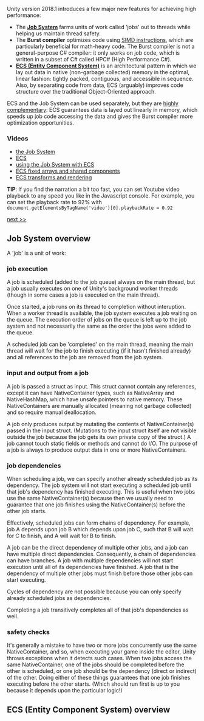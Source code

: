 Unity version 2018.1 introduces a few major new features for achieving high performance:

- The **[Job System](jobs.md)** farms units of work called 'jobs' out to threads while helping us maintain thread safety.
- The **Burst compiler** optimizes code using [SIMD instructions](https://en.wikipedia.org/wiki/SIMD), which are particularly beneficial for math-heavy code. The Burst compiler is not a general-purpose C# compiler: it only works on job code, which is written in a subset of C# called HPC# (High Performance C#).
- **[ECS (Entity Component System)](ecs.md)** is an architectural pattern in which we lay out data in native (non-garbage collected) memory in the optimal, linear fashion: tightly packed, contiguous, and accessible in sequence. Also, by separating code from data, ECS (arguably) improves code structure over the traditional Object-Oriented approach.

ECS and the Job System can be used separately, but they are [highly complementary](ecs_jobs.md): ECS guarantees data is layed out linearly in memory, which speeds up job code accessing the data and gives the Burst compiler more optimization opportunities.

### Videos

- [the Job System](https://www.youtube.com/watch?v=zkVYbcSlfoE)
- [ECS](https://www.youtube.com/watch?v=kk8RCwQHIy4)
- [using the Job System with ECS](https://www.youtube.com/watch?v=SZGRtQ7-ilo)
- [ECS fixed arrays and shared components](https://youtu.be/oO2yqVQwFUQ)
- [ECS transforms and rendering](https://www.youtube.com/watch?v=QD2DpeuOrS0)

**TIP**: If you find the narration a bit too fast, you can set Youtube video playback to any speed you like in the Javascript console. For example, you can set the playback rate to 92% with `document.getElementsByTagName('video')[0].playbackRate = 0.92`

[next \>\>](jobs.md)

## Job System overview

A 'job' is a unit of work:

### job execution

A job is scheduled (added to the job queue) always on the main thread, but a job usually executes on one of Unity's background worker threads (though in some cases a job is executed on the main thread).

Once started, a job runs on its thread to completion without interuption. When a worker thread is available, the job system executes a job waiting on the queue. The execution order of jobs on the queue is left up to the job system and not necessarily the same as the order the jobs were added to the queue.

A scheduled job can be 'completed' on the main thread, meaning the main thread will wait for the job to finish executing (if it hasn't finished already) and all references to the job are removed from the job system.

### input and output from a job

A job is passed a struct as input. This struct cannot contain any references, except it can have NativeContainer types, such as NativeArray and NativeHashMap, which have unsafe pointers to native memory. These NativeContainers are manually allocated (meaning not garbage collected) and so require manual deallocation.

A job only produces output by mutating the contents of NativeContainer(s) passed in the input struct. (Mutations to the input struct itself are not visible outside the job because the job gets its own private copy of the struct.) A job cannot touch static fields or methods and cannot do I/O. The purpose of a job is always to produce output data in one or more NativeContainers.

### job dependencies

When scheduling a job, we can specify another already scheduled job as its dependency. The job system will not start executing a scheduled job until that job's dependency has finished executing. This is useful when two jobs use the same NativeContainer(s) because then we usually need to guarantee that one job finishes using the NativeContainer(s) before the other job starts.

Effectively, scheduled jobs can form chains of dependency. For example, job A depends upon job B which depends upon job C, such that B will wait for C to finish, and A will wait for B to finish.

A job can be the direct dependency of multiple other jobs, and a job can have multiple direct dependencies. Consequently, a chain of dependencies can have branches. A job with multiple dependencies will not start execution until all of its dependencies have finished. A job that is the dependency of multiple other jobs must finish before those other jobs can start executing.

Cycles of dependency are not possible because you can only specify already scheduled jobs as dependencies.

Completing a job transitively completes all of that job's dependencies as well. 

### safety checks

It's generally a mistake to have two or more jobs concurrently use the same NativeContainer, and so, when executing your game inside the editor, Unity throws exceptions when it detects such cases. When two jobs access the same NativeContainer, one of the jobs should be completed before the other is scheduled, or one job should be the dependency (direct or indirect) of the other. Doing either of these things guarantees that one job finishes executing before the other starts. (Which should run first is up to you because it depends upon the particular logic!)

## ECS (Entity Component System) overview
